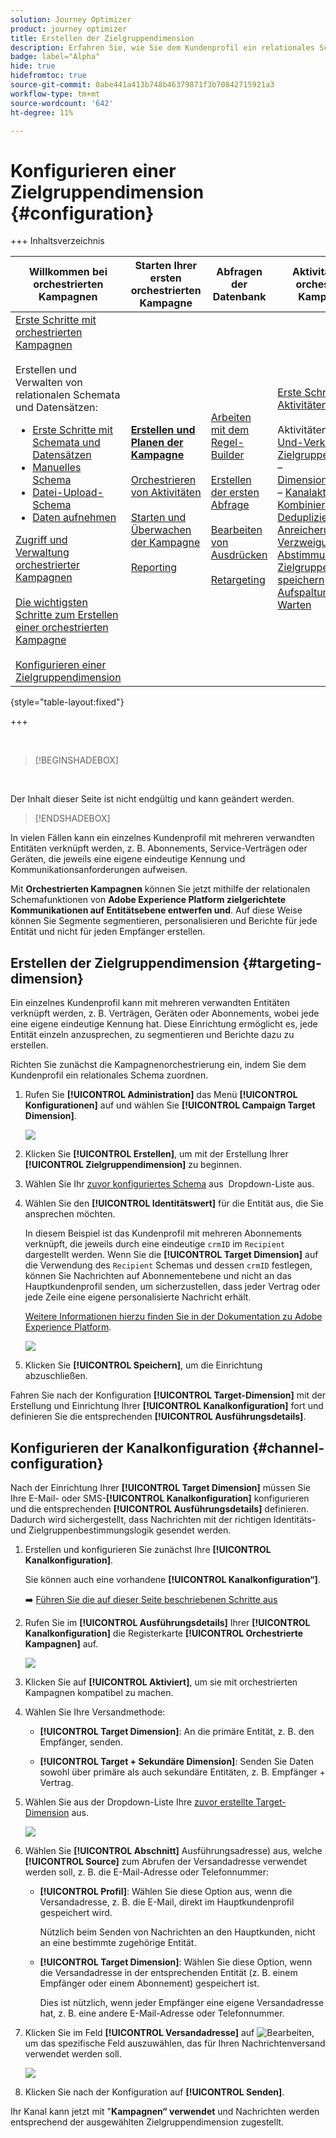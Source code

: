 ```yaml
---
solution: Journey Optimizer
product: journey optimizer
title: Erstellen der Zielgruppendimension
description: Erfahren Sie, wie Sie dem Kundenprofil ein relationales Schema zuordnen.
badge: label="Alpha"
hide: true
hidefromtoc: true
source-git-commit: 0abe441a413b748b46379871f3b70842715921a3
workflow-type: tm+mt
source-wordcount: '642'
ht-degree: 11%

---
```



# Konfigurieren einer Zielgruppendimension {#configuration}

+++ Inhaltsverzeichnis

| Willkommen bei orchestrierten Kampagnen | Starten Ihrer ersten orchestrierten Kampagne | Abfragen der Datenbank | Aktivitäten für orchestrierte Kampagnen |
|---|---|---|---|
| [Erste Schritte mit orchestrierten Kampagnen](gs-orchestrated-campaigns.md)<br/><br/>Erstellen und Verwalten von relationalen Schemata und Datensätzen:</br> <ul><li>[Erste Schritte mit Schemata und Datensätzen](gs-schemas.md)</li><li>[Manuelles Schema](manual-schema.md)</li><li>[Datei-Upload-Schema](file-upload-schema.md)</li><li>[Daten aufnehmen](ingest-data.md)</li></ul>[Zugriff und Verwaltung orchestrierter Kampagnen](access-manage-orchestrated-campaigns.md)<br/><br/>[Die wichtigsten Schritte zum Erstellen einer orchestrierten Kampagne](gs-campaign-creation.md)<br/><br/>[Konfigurieren einer Zielgruppendimension](target-dimension.md) | <b>[Erstellen und Planen der Kampagne](create-orchestrated-campaign.md)</b><br/><br/>[Orchestrieren von Aktivitäten](orchestrate-activities.md)<br/><br/>[Starten und Überwachen der Kampagne](start-monitor-campaigns.md)<br/><br/>[Reporting](reporting-campaigns.md) | [Arbeiten mit dem Regel-Builder](orchestrated-rule-builder.md)<br/><br/>[Erstellen der ersten Abfrage](build-query.md)<br/><br/>[Bearbeiten von Ausdrücken](edit-expressions.md)<br/><br/>[Retargeting](retarget.md) | [Erste Schritte mit Aktivitäten](activities/about-activities.md)<br/><br/>Aktivitäten:<br/>[Und-Verknüpfung](activities/and-join.md) – [Zielgruppe erstellen](activities/build-audience.md) – [Dimensionsänderung](activities/change-dimension.md) – [Kanalaktivitäten](activities/channels.md) – [Kombinieren](activities/combine.md) – [Deduplizierung](activities/deduplication.md) – [Anreicherung](activities/enrichment.md) – [Verzweigung](activities/fork.md) – [Abstimmung](activities/reconciliation.md) – [Zielgruppe speichern](activities/save-audience.md) – [Aufspaltung](activities/split.md) – [Warten](activities/wait.md) |

{style="table-layout:fixed"}

+++


<br/>

>[!BEGINSHADEBOX]

</br>

Der Inhalt dieser Seite ist nicht endgültig und kann geändert werden.

>[!ENDSHADEBOX]

In vielen Fällen kann ein einzelnes Kundenprofil mit mehreren verwandten Entitäten verknüpft werden, z. B. Abonnements, Service-Verträgen oder Geräten, die jeweils eine eigene eindeutige Kennung und Kommunikationsanforderungen aufweisen.

Mit **Orchestrierten Kampagnen** können Sie jetzt mithilfe der relationalen Schemafunktionen von **Adobe Experience Platform zielgerichtete Kommunikationen auf Entitätsebene entwerfen und**. Auf diese Weise können Sie Segmente segmentieren, personalisieren und Berichte für jede Entität und nicht für jeden Empfänger erstellen.

## Erstellen der Zielgruppendimension {#targeting-dimension}

Ein einzelnes Kundenprofil kann mit mehreren verwandten Entitäten verknüpft werden, z. B. Verträgen, Geräten oder Abonnements, wobei jede eine eigene eindeutige Kennung hat. Diese Einrichtung ermöglicht es, jede Entität einzeln anzusprechen, zu segmentieren und Berichte dazu zu erstellen.

Richten Sie zunächst die Kampagnenorchestrierung ein, indem Sie dem Kundenprofil ein relationales Schema zuordnen.

1. Rufen Sie **[!UICONTROL Administration]** das Menü **[!UICONTROL Konfigurationen]** auf und wählen Sie **[!UICONTROL Campaign Target Dimension]**.

   ![](assets/target-dimension-1.png)

1. Klicken Sie **[!UICONTROL Erstellen]**, um mit der Erstellung Ihrer **[!UICONTROL Zielgruppendimension]** zu beginnen.

1. Wählen Sie Ihr [zuvor konfiguriertes Schema](gs-schemas.md) aus &#x200B; Dropdown-Liste aus.

1. Wählen Sie den **[!UICONTROL Identitätswert]** für die Entität aus, die Sie ansprechen möchten.

   In diesem Beispiel ist das Kundenprofil mit mehreren Abonnements verknüpft, die jeweils durch eine eindeutige `crmID` im `Recipient` dargestellt werden. Wenn Sie die **[!UICONTROL Target Dimension]** auf die Verwendung des `Recipient` Schemas und dessen `crmID` festlegen, können Sie Nachrichten auf Abonnementebene und nicht an das Hauptkundenprofil senden, um sicherzustellen, dass jeder Vertrag oder jede Zeile eine eigene personalisierte Nachricht erhält.

   [Weitere Informationen hierzu finden Sie in der Dokumentation zu Adobe Experience Platform](https://experienceleague.adobe.com/de/docs/experience-platform/xdm/schema/composition#identity).

   ![](assets/target-dimension-2.png)

1. Klicken Sie **[!UICONTROL Speichern]**, um die Einrichtung abzuschließen.

Fahren Sie nach der Konfiguration **[!UICONTROL Target-Dimension]** mit der Erstellung und Einrichtung Ihrer **[!UICONTROL Kanalkonfiguration]** fort und definieren Sie die entsprechenden **[!UICONTROL Ausführungsdetails]**.

## Konfigurieren der Kanalkonfiguration {#channel-configuration}

Nach der Einrichtung Ihrer **[!UICONTROL Target Dimension]** müssen Sie Ihre E-Mail- oder SMS-**[!UICONTROL Kanalkonfiguration]** konfigurieren und die entsprechenden **[!UICONTROL Ausführungsdetails]** definieren. Dadurch wird sichergestellt, dass Nachrichten mit der richtigen Identitäts- und Zielgruppenbestimmungslogik gesendet werden.

1. Erstellen und konfigurieren Sie zunächst Ihre **[!UICONTROL Kanalkonfiguration]**.

   Sie können auch eine vorhandene **[!UICONTROL Kanalkonfiguration“]**.

   ➡️ [Führen Sie die auf dieser Seite beschriebenen Schritte aus](../email/surface-personalization.md)

1. Rufen Sie im **[!UICONTROL Ausführungsdetails]** Ihrer **[!UICONTROL Kanalkonfiguration]** die Registerkarte **[!UICONTROL Orchestrierte Kampagnen]** auf.

   ![](assets/target-dimension-3.png)

1. Klicken Sie auf **[!UICONTROL Aktiviert]**, um sie mit orchestrierten Kampagnen kompatibel zu machen.

1. Wählen Sie Ihre Versandmethode:

   * **[!UICONTROL Target Dimension]**: An die primäre Entität, z. B. den Empfänger, senden.

   * **[!UICONTROL Target + Sekundäre Dimension]**: Senden Sie Daten sowohl über primäre als auch sekundäre Entitäten, z. B. Empfänger + Vertrag.

1. Wählen Sie aus der Dropdown-Liste Ihre [zuvor erstellte Target-Dimension](#targeting-dimension) aus.

   ![](assets/target-dimension-4.png)

1. Wählen Sie **[!UICONTROL Abschnitt]** Ausführungsadresse) aus, welche **[!UICONTROL Source]** zum Abrufen der Versandadresse verwendet werden soll, z. B. die E-Mail-Adresse oder Telefonnummer:

   * **[!UICONTROL Profil]**: Wählen Sie diese Option aus, wenn die Versandadresse, z. B. die E-Mail, direkt im Hauptkundenprofil gespeichert wird.

     Nützlich beim Senden von Nachrichten an den Hauptkunden, nicht an eine bestimmte zugehörige Entität.

   * **[!UICONTROL Target Dimension]**: Wählen Sie diese Option, wenn die Versandadresse in der entsprechenden Entität (z. B. einem Empfänger oder einem Abonnement) gespeichert ist.

     Dies ist nützlich, wenn jeder Empfänger eine eigene Versandadresse hat, z. B. eine andere E-Mail-Adresse oder Telefonnummer.

1. Klicken Sie im Feld **[!UICONTROL Versandadresse]** auf ![Bearbeiten](assets/do-not-localize/edit.svg), um das spezifische Feld auszuwählen, das für Ihren Nachrichtenversand verwendet werden soll.

   ![](assets/target-dimension-4.png)

1. Klicken Sie nach der Konfiguration auf **[!UICONTROL Senden]**.

Ihr Kanal kann jetzt mit &quot;**Kampagnen“ verwendet** und Nachrichten werden entsprechend der ausgewählten Zielgruppendimension zugestellt.
